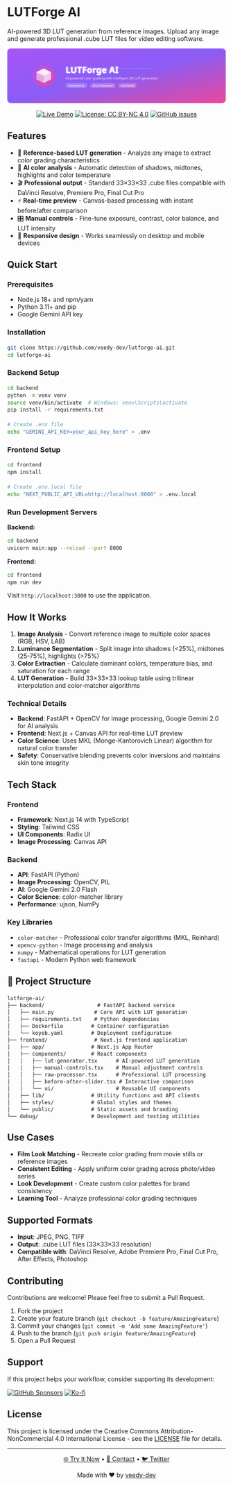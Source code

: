 # LUTForge AI

AI-powered 3D LUT generation from reference images. Upload any image and generate professional .cube LUT files for video editing software.

<div align="center">

![LUTForge AI Banner](frontend/public/banner.svg)

[![Live Demo](https://img.shields.io/badge/demo-live-brightgreen)](https://lutforge-ai.vercel.app)
[![License: CC BY-NC 4.0](https://img.shields.io/badge/License-CC%20BY--NC%204.0-lightgrey.svg)](https://creativecommons.org/licenses/by-nc/4.0/)
[![GitHub issues](https://img.shields.io/github/issues/veedy-dev/lutforge-ai)](https://github.com/veedy-dev/lutforge-ai/issues)

</div>

## Features

- 🎨 **Reference-based LUT generation** - Analyze any image to extract color grading characteristics
- 🧠 **AI color analysis** - Automatic detection of shadows, midtones, highlights and color temperature
- 🎬 **Professional output** - Standard 33×33×33 .cube files compatible with DaVinci Resolve, Premiere Pro, Final Cut Pro
- ⚡ **Real-time preview** - Canvas-based processing with instant before/after comparison
- 🎛️ **Manual controls** - Fine-tune exposure, contrast, color balance, and LUT intensity
- 📱 **Responsive design** - Works seamlessly on desktop and mobile devices

## Quick Start

### Prerequisites

- Node.js 18+ and npm/yarn
- Python 3.11+ and pip
- Google Gemini API key

### Installation

```bash
git clone https://github.com/veedy-dev/lutforge-ai.git
cd lutforge-ai
```

### Backend Setup

```bash
cd backend
python -m venv venv
source venv/bin/activate  # Windows: venv\Scripts\activate
pip install -r requirements.txt

# Create .env file
echo "GEMINI_API_KEY=your_api_key_here" > .env
```

### Frontend Setup

```bash
cd frontend
npm install

# Create .env.local file
echo "NEXT_PUBLIC_API_URL=http://localhost:8000" > .env.local
```

### Run Development Servers

**Backend:**
```bash
cd backend
uvicorn main:app --reload --port 8000
```

**Frontend:**
```bash
cd frontend
npm run dev
```

Visit `http://localhost:3000` to use the application.

## How It Works

1. **Image Analysis** - Convert reference image to multiple color spaces (RGB, HSV, LAB)
2. **Luminance Segmentation** - Split image into shadows (<25%), midtones (25-75%), highlights (>75%)
3. **Color Extraction** - Calculate dominant colors, temperature bias, and saturation for each range
4. **LUT Generation** - Build 33×33×33 lookup table using trilinear interpolation and color-matcher algorithms

### Technical Details

- **Backend**: FastAPI + OpenCV for image processing, Google Gemini 2.0 for AI analysis
- **Frontend**: Next.js + Canvas API for real-time LUT preview
- **Color Science**: Uses MKL (Monge-Kantorovich Linear) algorithm for natural color transfer
- **Safety**: Conservative blending prevents color inversions and maintains skin tone integrity

## Tech Stack

### Frontend
- **Framework**: Next.js 14 with TypeScript
- **Styling**: Tailwind CSS
- **UI Components**: Radix UI
- **Image Processing**: Canvas API

### Backend  
- **API**: FastAPI (Python)
- **Image Processing**: OpenCV, PIL
- **AI**: Google Gemini 2.0 Flash
- **Color Science**: color-matcher library
- **Performance**: ujson, NumPy

### Key Libraries
- `color-matcher` - Professional color transfer algorithms (MKL, Reinhard)
- `opencv-python` - Image processing and analysis
- `numpy` - Mathematical operations for LUT generation
- `fastapi` - Modern Python web framework

## 📁 Project Structure

```
lutforge-ai/
├── backend/                 # FastAPI backend service
│   ├── main.py             # Core API with LUT generation
│   ├── requirements.txt    # Python dependencies
│   ├── Dockerfile         # Container configuration
│   └── koyeb.yaml         # Deployment configuration
├── frontend/               # Next.js frontend application
│   ├── app/               # Next.js App Router
│   ├── components/        # React components
│   │   ├── lut-generator.tsx      # AI-powered LUT generation
│   │   ├── manual-controls.tsx    # Manual adjustment controls
│   │   ├── raw-processor.tsx      # Professional LUT processing
│   │   ├── before-after-slider.tsx # Interactive comparison
│   │   └── ui/                    # Reusable UI components
│   ├── lib/               # Utility functions and API clients
│   ├── styles/            # Global styles and themes
│   └── public/            # Static assets and branding
└── debug/                 # Development and testing utilities
```

## Use Cases

- **Film Look Matching** - Recreate color grading from movie stills or reference images
- **Consistent Editing** - Apply uniform color grading across photo/video series  
- **Look Development** - Create custom color palettes for brand consistency
- **Learning Tool** - Analyze professional color grading techniques

## Supported Formats

- **Input**: JPEG, PNG, TIFF
- **Output**: .cube LUT files (33×33×33 resolution)
- **Compatible with**: DaVinci Resolve, Adobe Premiere Pro, Final Cut Pro, After Effects, Photoshop

## Contributing

Contributions are welcome! Please feel free to submit a Pull Request.

1. Fork the project
2. Create your feature branch (`git checkout -b feature/AmazingFeature`)
3. Commit your changes (`git commit -m 'Add some AmazingFeature'`)
4. Push to the branch (`git push origin feature/AmazingFeature`)
5. Open a Pull Request

## Support

If this project helps your workflow, consider supporting its development:

[![GitHub Sponsors](https://img.shields.io/badge/Sponsor-GitHub-pink?style=for-the-badge&logo=github&logoColor=white)](https://github.com/sponsors/veedy-dev)
[![Ko-fi](https://img.shields.io/badge/Buy%20me%20a%20coffee-Ko--fi-orange?style=for-the-badge&logo=ko-fi&logoColor=white)](https://ko-fi.com/veedygraph)

## License

This project is licensed under the Creative Commons Attribution-NonCommercial 4.0 International License - see the [LICENSE](LICENSE) file for details.

---

<div align="center">

[🌐 Try It Now](https://lutforge-ai.vercel.app) • [📧 Contact](mailto:veedy.dev@gmail.com) • [🐦 Twitter](https://x.com/veedygraph)

Made with ❤️ by [veedy-dev](https://github.com/veedy-dev)

</div>